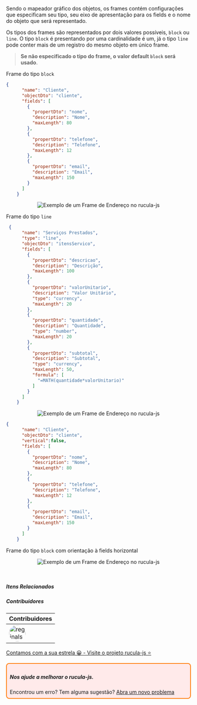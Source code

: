 
Sendo o mapeador gráfico dos objetos, os frames contém configurações que especificam seu tipo, seu eixo de apresentação para os fields e o nome do objeto que será representado.

Os tipos dos frames são representados por dois valores possíveis, `block` ou `line`. O tipo `block` é presentando por uma cardinalidade é um, já o tipo `line` pode conter mais de um registro do mesmo objeto em único frame.

> **Se não especificado o tipo do frame, o valor default `block` será usado**.

Frame do tipo `block`

```json
{
      "name": "Cliente",
      "objectDto": "cliente",
      "fields": [
        {
          "propertDto": "nome",
          "description": "Nome",
          "maxLength": 80
        },
        {
          "propertDto": "telefone",
          "description": "Telefone",
          "maxLength": 12
        },
        {
          "propertDto": "email",
          "description": "Email",
          "maxLength": 150
        }
      ]
    }
```
<p align="center">
    <img alt="Exemplo de um Frame de Endereço no rucula-js" src="../../assets/frame-type-block.png">  
</p>

Frame do tipo `line`
```json
 {
      "name": "Serviços Prestados",
      "type": "line",
      "objectDto": "itensServico",
      "fields": [
        {
          "propertDto": "descricao",
          "description": "Descrição",
          "maxLength": 100
        },
        {
          "propertDto": "valorUnitario",
          "description": "Valor Unitário",
          "type": "currency",
          "maxLength": 20
        },
        {
          "propertDto": "quantidade",
          "description": "Quantidade",
          "type": "number",
          "maxLength": 20
        },
        {
          "propertDto": "subtotal",
          "description": "Subtotal",
          "type": "currency",
          "maxLength": 50,
          "formula": [
            "=MATH(quantidade*valorUnitario)"
          ]
        }
      ]
    }
```
<p align="center">
    <img alt="Exemplo de um Frame de Endereço no rucula-js" src="../../assets/frame-type-line.png">  
</p>

```json
{
      "name": "Cliente",
      "objectDto": "cliente",
      "vertical":false, 
      "fields": [
        {
          "propertDto": "nome",
          "description": "Nome",
          "maxLength": 80
        },
        {
          "propertDto": "telefone",
          "description": "Telefone",
          "maxLength": 12
        },
        {
          "propertDto": "email",
          "description": "Email",
          "maxLength": 150
        }
      ]
    }
```
Frame do tipo `block` com orientação à fields horizontal 
<p align="center">
    <img alt="Exemplo de um Frame de Endereço no rucula-js" src="../../assets/frame-eixo-x.png">  
</p>

<br>

##### Itens Relacionados

##### Contribuidores

|Contribuidores|
|-|
|<a href="https://github.com/reginaldo-marinho"><img width="45px" height="45px" style="border-radius:30px" alt="reginalso-marinho" title="TheLarkInn" src="https://avatars.githubusercontent.com/u/60780631?v=4"></a>|

<a href="https://github.com/rucula-js/rucula-js">Contamos com a sua estrela 😀 - Visite o projeto rucula-js ⭐</a>

<div style="
    border: 2px solid #ff7906;
    border-radius: 8PX;
    padding: 8px;
    background-color: #ffeaea;
    ">
    <h5>Nos ajude a melhorar o rucula-js.</h5>
    Encontrou um erro? Tem alguma sugestão?  <a href="https://github.com/rucula-js/rucula-js/issues">Abra um novo problema</a><br>    
</div>